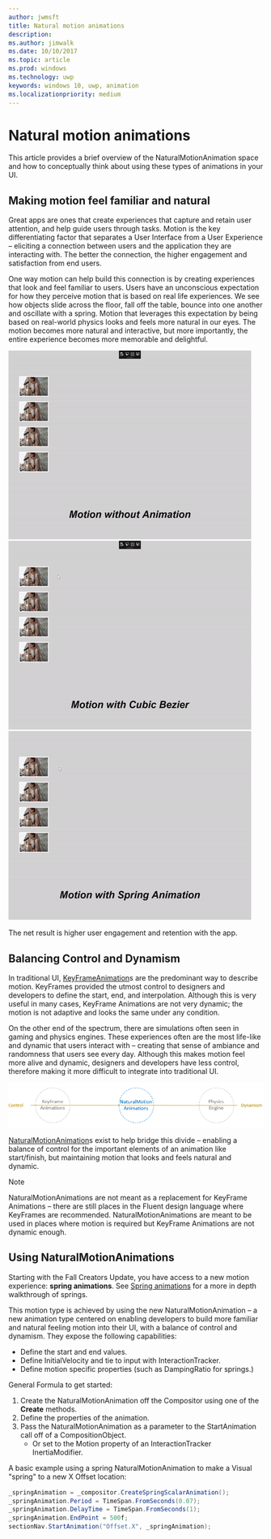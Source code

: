 ```yaml
---
author: jwmsft
title: Natural motion animations
description: 
ms.author: jimwalk
ms.date: 10/10/2017
ms.topic: article
ms.prod: windows
ms.technology: uwp
keywords: windows 10, uwp, animation
ms.localizationpriority: medium
---
```

# Natural motion animations

This article provides a brief overview of the NaturalMotionAnimation space and how to conceptually think about using these types of animations in your UI.

## Making motion feel familiar and natural

Great apps are ones that create experiences that capture and retain user attention, and help guide users through tasks. Motion is the key differentiating factor that separates a User Interface from a User Experience – eliciting a connection between users and the application they are interacting with. The better the connection, the higher engagement and satisfaction from end users.

One way motion can help build this connection is by creating experiences that look and feel familiar to users. Users have an unconscious expectation for how they perceive motion that is based on real life experiences. We see how objects slide across the floor, fall off the table, bounce into one another and oscillate with a spring. Motion that leverages this expectation by being based on real-world physics looks and feels more natural in our eyes. The motion becomes more natural and interactive, but more importantly, the entire experience becomes more memorable and delightful.

![Scale motion without animation](images/animation/scale-no-animation.gif)
![Scale motion with cubic bezier](images/animation/scale-cubic-bezier.gif)
![Scale motion with spring animation](images/animation/scale-spring.gif)

The net result is higher user engagement and retention with the app.

## Balancing Control and Dynamism

In traditional UI, [KeyFrameAnimation](https://docs.microsoft.com/uwp/api/windows.ui.composition.keyframeanimation)s are the predominant way to describe motion. KeyFrames provided the utmost control to designers and developers to define the start, end, and interpolation. Although this is very useful in many cases, KeyFrame Animations are not very dynamic; the motion is not adaptive and looks the same under any condition.

On the other end of the spectrum, there are simulations often seen in gaming and physics engines. These experiences often are the most life-like and dynamic that users interact with – creating that sense of ambiance and randomness that users see every day. Although this makes motion feel more alive and dynamic, designers and developers have less control, therefore making it more difficult to integrate into traditional UI.

![Control spectrum diagram](images/animation/natural-motion-diagram.png)

[NaturalMotionAnimation](https://docs.microsoft.com/uwp/api/windows.ui.composition.naturalmotionanimation)s exist to help bridge this divide – enabling a balance of control for the important elements of an animation like start/finish, but maintaining motion that looks and feels natural and dynamic.

> [!NOTE]
> NaturalMotionAnimations are not meant as a replacement for KeyFrame Animations – there are still places in the Fluent design language where KeyFrames are recommended. NaturalMotionAnimations are meant to be used in places where motion is required but KeyFrame Animations are not dynamic enough.

## Using NaturalMotionAnimations

Starting with the Fall Creators Update, you have access to a new motion experience: **spring animations**. See [Spring animations](spring-animations.md) for a more in depth walkthrough of springs.

This motion type is achieved by using the new NaturalMotionAnimation – a new animation type centered on enabling developers to build more familiar and natural feeling motion into their UI, with a balance of control and dynamism. They expose the following capabilities:

- Define the start and end values.
- Define InitialVelocity and tie to input with InteractionTracker.
- Define motion specific properties (such as DampingRatio for springs.)

General Formula to get started:

1. Create the NaturalMotionAnimation off the Compositor using one of the **Create** methods.
1. Define the properties of the animation.
1. Pass the NaturalMotionAnimation as a parameter to the StartAnimation call off of a CompositionObject.
    - Or set to the Motion property of an InteractionTracker InertiaModifier.

A basic example using a spring NaturalMotionAnimation to make a Visual "spring" to a new X Offset location:

```csharp
_springAnimation = _compositor.CreateSpringScalarAnimation();
_springAnimation.Period = TimeSpan.FromSeconds(0.07);
_springAnimation.DelayTime = TimeSpan.FromSeconds(1);
_springAnimation.EndPoint = 500f;
sectionNav.StartAnimation("Offset.X", _springAnimation);
```
